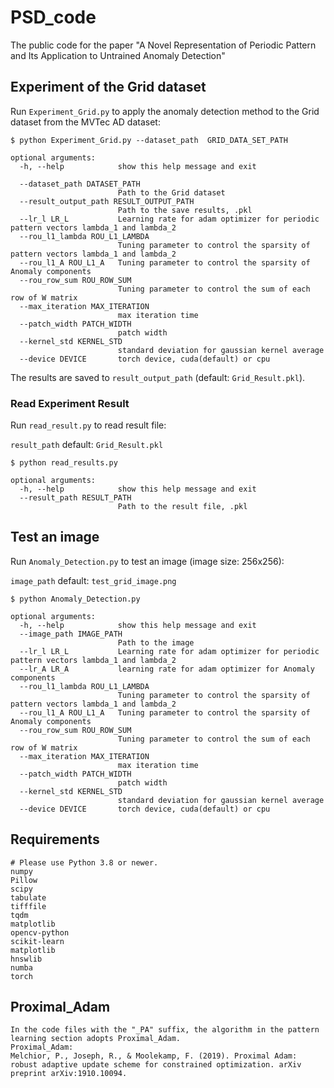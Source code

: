 # PSD_code
The public code for the paper "A Novel Representation of Periodic Pattern and Its Application to Untrained Anomaly Detection"

## Experiment of the Grid dataset

Run `Experiment_Grid.py` to apply the anomaly detection method to the Grid dataset from the MVTec AD dataset:

    $ python Experiment_Grid.py --dataset_path  GRID_DATA_SET_PATH

    optional arguments:
      -h, --help            show this help message and exit
          
      --dataset_path DATASET_PATH
                            Path to the Grid dataset
      --result_output_path RESULT_OUTPUT_PATH
                            Path to the save results, .pkl
      --lr_l LR_L           Learning rate for adam optimizer for periodic pattern vectors lambda_1 and lambda_2
      --rou_l1_lambda ROU_L1_LAMBDA
                            Tuning parameter to control the sparsity of pattern vectors lambda_1 and lambda_2
      --rou_l1_A ROU_L1_A   Tuning parameter to control the sparsity of Anomaly components
      --rou_row_sum ROU_ROW_SUM
                            Tuning parameter to control the sum of each row of W matrix
      --max_iteration MAX_ITERATION
                            max iteration time
      --patch_width PATCH_WIDTH
                            patch width
      --kernel_std KERNEL_STD
                            standard deviation for gaussian kernel average
      --device DEVICE       torch device, cuda(default) or cpu

The results are saved to `result_output_path` (default: `Grid_Result.pkl`). 

### Read Experiment Result

Run `read_result.py` to read result file: 

`result_path` default: `Grid_Result.pkl`

    $ python read_results.py

    optional arguments:
      -h, --help            show this help message and exit
      --result_path RESULT_PATH
                            Path to the result file, .pkl

## Test an image

Run `Anomaly_Detection.py` to test an image (image size: 256x256):

`image_path` default: `test_grid_image.png`

    $ python Anomaly_Detection.py
    
    optional arguments:
      -h, --help            show this help message and exit
      --image_path IMAGE_PATH
                            Path to the image
      --lr_l LR_L           Learning rate for adam optimizer for periodic pattern vectors lambda_1 and lambda_2
      --lr_A LR_A           learning rate for adam optimizer for Anomaly components
      --rou_l1_lambda ROU_L1_LAMBDA
                            Tuning parameter to control the sparsity of pattern vectors lambda_1 and lambda_2
      --rou_l1_A ROU_L1_A   Tuning parameter to control the sparsity of Anomaly components
      --rou_row_sum ROU_ROW_SUM
                            Tuning parameter to control the sum of each row of W matrix
      --max_iteration MAX_ITERATION
                            max iteration time
      --patch_width PATCH_WIDTH
                            patch width
      --kernel_std KERNEL_STD
                            standard deviation for gaussian kernel average
      --device DEVICE       torch device, cuda(default) or cpu

## Requirements

    # Please use Python 3.8 or newer.
    numpy
    Pillow
    scipy
    tabulate
    tifffile
    tqdm
    matplotlib
    opencv-python
    scikit-learn
    matplotlib
    hnswlib
    numba
    torch

## Proximal_Adam
    In the code files with the "_PA" suffix, the algorithm in the pattern learning section adopts Proximal_Adam.
    Proximal_Adam: 
    Melchior, P., Joseph, R., & Moolekamp, F. (2019). Proximal Adam: robust adaptive update scheme for constrained optimization. arXiv preprint arXiv:1910.10094.
